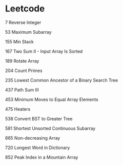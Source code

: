 # Leetcode

7 Reverse Integer

53 Maximum Subarray

155 Min Stack

167 Two Sum II - Input Array Is Sorted

189 Rotate Array

204 Count Primes

235 Lowest Common Ancestor of a Binary Search Tree

437 Path Sum III

453 Minimum Moves to Equal Array Elements

475 Heaters

538 Convert BST to Greater Tree

581 Shortest Unsorted Continuous Subarray

665 Non-decreasing Array

720 Longest Word in Dictionary

852 Peak Index in a Mountain Array
